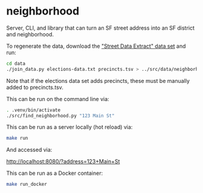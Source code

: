 # neighborhood

Server, CLI, and library that can turn an SF street address into an SF district and neighborhood.

To regenerate the data, download the ["Street Data Extract" data set](https://sfelections.org/tools/election_data/dataset.php?ATAB=d1970-01-01) and
run:

```bash
cd data
./join_data.py elections-data.txt precincts.tsv > ../src/data/neighborhood_data.tsv
```

Note that if the elections data set adds precincts, these must be manually added to precincts.tsv.

This can be run on the command line via:

```bash
. .venv/bin/activate
./src/find_neighborhood.py "123 Main St"
```

This can be run as a server locally (hot reload) via:

```bash
make run
```

And accessed via:

<http://localhost:8080/?address=123+Main+St>

This can be run as a Docker container:

```bash
make run_docker
```
